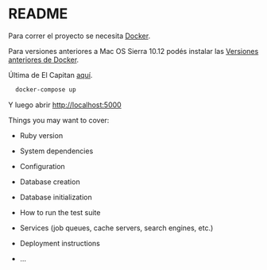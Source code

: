 # README

Para correr el proyecto se necesita [Docker](https://www.docker.com/get-started).

Para versiones anteriores a Mac OS Sierra 10.12 podés instalar las [Versiones anteriores de Docker](https://docs.docker.com/docker-for-mac/release-notes).

Última de El Capitan [aquí](https://docs.docker.com/docker-for-mac/release-notes/#docker-community-edition-17120-ce-mac49-2018-01-19).

```bash
  docker-compose up
```

Y luego abrir [http://localhost:5000](http://localhost:5000)

Things you may want to cover:

* Ruby version

* System dependencies

* Configuration

* Database creation

* Database initialization

* How to run the test suite

* Services (job queues, cache servers, search engines, etc.)

* Deployment instructions

* ...
